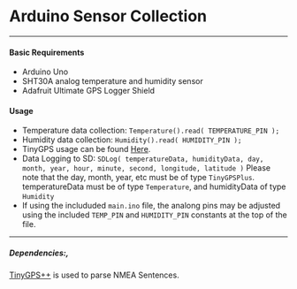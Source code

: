 # Arduino Sensor Collection
-----------------------
#### Basic Requirements
- Arduino Uno
- SHT30A analog temperature and humidity sensor
- Adafruit Ultimate GPS Logger Shield

#### Usage
- Temperature data collection: `Temperature().read( TEMPERATURE_PIN );`
- Humidity data collection: `Humidity().read( HUMIDITY_PIN );`
- TinyGPS usage can be found [Here](http://arduiniana.org/libraries/tinygpsplus/).
- Data Logging to SD: ```SDLog( temperatureData, humidityData, day, month, year, hour, minute, second, longitude, latitude )``` Please note that the day, month, year, etc must be of type `TinyGPSPlus`. temperatureData must be of type `Temperature`, and humidityData of type `Humidity`
- If using the includuded `main.ino` file, the analong pins may be adjusted using the included `TEMP_PIN` and `HUMIDITY_PIN` constants at the top of the file.

-------------------
##### Dependencies:,
[TinyGPS++](https://github.com/mikalhart/TinyGPSPlus) is used to parse NMEA Sentences.
